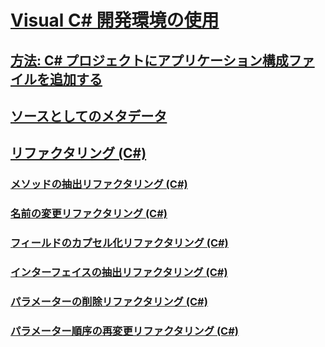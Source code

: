 # [Visual C# 開発環境の使用](using-the-visual-studio-development-environment-for-csharp.md)
## [方法: C# プロジェクトにアプリケーション構成ファイルを追加する](how-to-add-an-application-configuration-file-to-a-csharp-project.md)
## [ソースとしてのメタデータ](metadata-as-source.md)
## [リファクタリング (C#)](refactoring-csharp.md)
### [メソッドの抽出リファクタリング (C#)](extract-method-refactoring-csharp.md)
### [名前の変更リファクタリング (C#)](rename-refactoring-csharp.md)
### [フィールドのカプセル化リファクタリング (C#)](encapsulate-field-refactoring-csharp.md)
### [インターフェイスの抽出リファクタリング (C#)](extract-interface-refactoring-csharp.md)
### [パラメーターの削除リファクタリング (C#)](remove-parameters-refactoring-csharp.md)
### [パラメーター順序の再変更リファクタリング (C#)](reorder-parameters-refactoring-csharp.md)
